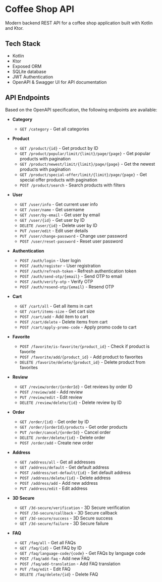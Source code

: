 # Coffee Shop API

Modern backend REST API for a coffee shop application built with Kotlin and Ktor.

## Tech Stack

- Kotlin
- Ktor
- Exposed ORM
- SQLite database
- JWT Authentication
- OpenAPI & Swagger UI for API documentation

## API Endpoints

Based on the OpenAPI specification, the following endpoints are available:

- **Category**
    - `GET /category` - Get all categories

- **Product**
    - `GET /product/{id}` - Get product by ID
    - `GET /product/popular/limit/{limit}/page/{page}` - Get popular products with pagination
    - `GET /product/newest/limit/{limit}/page/{page}` - Get the newest products with pagination
    - `GET /product/special-offer/limit/{limit}/page/{page}` - Get special offer products with pagination
    - `POST /product/search` - Search products with filters

- **User**
    - `GET /user/info` - Get current user info
    - `GET /user/name` - Get username
    - `GET /user/by-email` - Get user by email
    - `GET /user/{id}` - Get user by ID
    - `DELETE /user/{id}` - Delete user by ID
    - `PUT /user/edit` - Edit user details
    - `PUT /user/change-password` - Change user password
    - `POST /user/reset-password` - Reset user password

- **Authentication**
    - `POST /auth/login` - User login
    - `POST /auth/register` - User registration
    - `POST /auth/refresh-token` - Refresh authentication token
    - `POST /auth/send-otp/{email}` - Send OTP to email
    - `POST /auth/verify-otp` - Verify OTP
    - `POST /auth/resend-otp/{email}` - Resend OTP

- **Cart**
    - `GET /cart/all` - Get all items in cart
    - `GET /cart/items-size` - Get cart size
    - `POST /cart/add` - Add item to cart
    - `POST /cart/delete` - Delete items from cart
    - `POST /cart/apply-promo-code` - Apply promo code to cart

- **Favorite**
    - `POST /favorite/is-favorite/{product_id}` - Check if product is favorite
    - `POST /favorite/add/{product_id}` - Add product to favorites
    - `DELETE /favorite/delete/{product_id}` - Delete product from favorites

- **Review**
    - `GET /review/order/{orderId}` - Get reviews by order ID
    - `POST /review/add` - Add review
    - `PUT /review/edit` - Edit review
    - `DELETE /review/delete/{id}` - Delete review by ID

- **Order**
    - `GET /order/{id}` - Get order by ID
    - `GET /order/{orderId}/products` - Get order products
    - `PUT /order/cancel/{orderId}` - Cancel order
    - `DELETE /order/delete/{id}` - Delete order
    - `POST /order/add` - Create new order

- **Address**
    - `GET /address/all` - Get all addresses
    - `GET /address/default` - Get default address
    - `POST /address/set-default/{id}` - Set default address
    - `POST /address/delete/{id}` - Delete address
    - `POST /address/add` - Add new address
    - `PUT /address/edit` - Edit address

- **3D Secure**
    - `GET /3d-secure/verification` - 3D Secure verification
    - `POST /3d-secure/callback` - 3D Secure callback
    - `GET /3d-secure/success` - 3D Secure success
    - `GET /3d-secure/failure` - 3D Secure failure

- **FAQ**
    - `GET /faq/all` - Get all FAQs
    - `GET /faq/{id}` - Get FAQ by ID
    - `GET /faq/language-code/{code}` - Get FAQs by language code
    - `POST /faq/add-faq` - Add new FAQ
    - `POST /faq/add-translation` - Add FAQ translation
    - `PUT /faq/edit` - Edit FAQ
    - `DELETE /faq/delete/{id}` - Delete FAQ